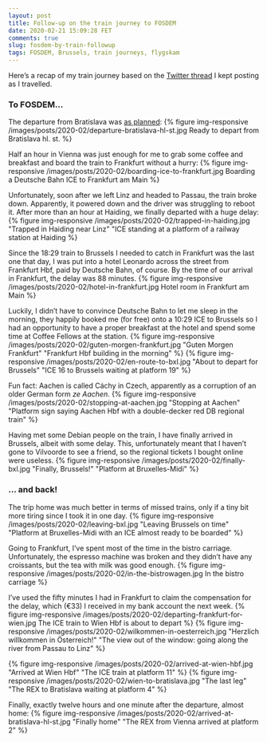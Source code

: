 ```yaml
---
layout: post
title: Follow-up on the train journey to FOSDEM
date: 2020-02-21 15:09:28 FET
comments: true
slug: fosdem-by-train-followup
tags: FOSDEM, Brussels, train journeys, flygskam
---
```


Here’s a recap of my train journey based on the [Twitter thread](https://threadreaderapp.com/thread/1222802145268899842.html)
I kept posting as I travelled.

### To FOSDEM…

The departure from Bratislava was [as planned](https://twitter.com/andrew_shadura/status/1222802145268899842):
{% figure img-responsive /images/posts/2020-02/departure-bratislava-hl-st.jpg Ready to depart from Bratislava hl. st. %}

Half an hour in Vienna was just enough for me to grab some coffee and breakfast and board the train to Frankfurt without a hurry:
{% figure img-responsive /images/posts/2020-02/boarding-ice-to-frankfurt.jpg Boarding a Deutsche Bahn ICE to Frankfurt am Main %}

Unfortunately, soon after we left Linz and headed to Passau, the train broke down. Apparently, it powered down and the driver was struggling to reboot it. After more than an hour at Haiding, we finally departed with a huge delay:
{% figure img-responsive /images/posts/2020-02/trapped-in-haiding.jpg "Trapped in Haiding near Linz" "ICE standing at a platform of a railway station at Haiding %}

Since the 18:29 train to Brussels I needed to catch in Frankfurt was the last one that day, I was put into a hotel Leonardo across the street from Frankfurt Hbf, paid by Deutsche Bahn, of course. By the time of our arrival in Frankfurt, the delay was 88 minutes.
{% figure img-responsive /images/posts/2020-02/hotel-in-frankfurt.jpg Hotel room in Frankfurt am Main %}

Luckily, I didn’t have to convince Deutsche Bahn to let me sleep in the morning, they happily booked me (for free) onto a 10:29 ICE to Brussels so I had an opportunity to have a proper breakfast at the hotel and spend some time at Coffee Fellows at the station.
{% figure img-responsive /images/posts/2020-02/guten-morgen-frankfurt.jpg "Guten Morgen Frankfurt" "Frankfurt Hbf building in the morning" %}
{% figure img-responsive /images/posts/2020-02/en-route-to-bxl.jpg "About to depart for Brussels" "ICE 16 to Brussels waiting at platform 19" %}

Fun fact: Aachen is called Cáchy in Czech, apparently as a corruption of an older German form *ze Aachen*.
{% figure img-responsive /images/posts/2020-02/stopping-at-aachen.jpg "Stopping at Aachen" "Platform sign saying Aachen Hbf with a double-decker red DB regional train" %}

Having met some Debian people on the train, I have finally arrived in Brussels, albeit with some delay. This, unfortunately meant that I haven’t gone to Vilvoorde to see a friend, so the regional tickets I bought online were useless.
{% figure img-responsive /images/posts/2020-02/finally-bxl.jpg "Finally, Brussels!" "Platform at Bruxelles-Midi" %}

### … and back!

The trip home was much better in terms of missed trains, only if a tiny bit more tiring since I took it in one day.
{% figure img-responsive /images/posts/2020-02/leaving-bxl.jpg "Leaving Brussels on time" "Platform at Bruxelles-Midi with an ICE almost ready to be boarded" %}

Going to Frankfurt, I’ve spent most of the time in the bistro carriage. Unfortunately, the espresso machine was broken and they didn’t have any croissants, but the tea with milk was good enough.
{% figure img-responsive /images/posts/2020-02/in-the-bistrowagen.jpg In the bistro carriage %}

I’ve used the fifty minutes I had in Frankfurt to claim the compensation for the delay, which (€33) I received in my bank account the next week.
{% figure img-responsive /images/posts/2020-02/departing-frankfurt-for-wien.jpg The ICE train to Wien Hbf is about to depart %}
{% figure img-responsive /images/posts/2020-02/wilkommen-in-oesterreich.jpg "Herzlich willkommen in Österreich!" "The view out of the window: going along the river from Passau to Linz" %}

{% figure img-responsive /images/posts/2020-02/arrived-at-wien-hbf.jpg "Arrived at Wien Hbf" "The ICE train at platform 11" %}
{% figure img-responsive /images/posts/2020-02/wien-to-bratislava.jpg "The last leg" "The REX to Bratislava waiting at platform 4" %}

Finally, exactly twelve hours and one minute after the departure, almost home:
{% figure img-responsive /images/posts/2020-02/arrived-at-bratislava-hl-st.jpg "Finally home" "The REX from Vienna arrived at platform 2" %}
